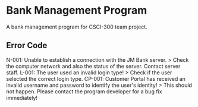 # Bank Management Program
 A bank management program for CSCI-300 team project.

## Error Code
N-001: Unable to establish a connection with the JM Bank server.
    > Check the computer network and also the status of the server. Contact server staff.
L-001: The user used an invalid login type!
    > Check if the user selected the correct login type.
CP-001: Customer Portal has received an invalid username and password to identify the user's identity!
    > This should not happen. Please contact the program developer for a bug fix immediately!
